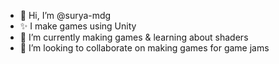 - 👋 Hi, I’m @surya-mdg
- ✨ I make games using Unity
- 🌱 I’m currently making games & learning about shaders
- 💞️ I’m looking to collaborate on making games for game jams

<!---
Surya-mdg/Surya-mdg is a ✨ special ✨ repository because its `README.md` (this file) appears on your GitHub profile.
You can click the Preview link to take a look at your changes.
--->
